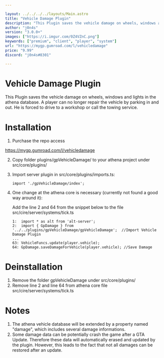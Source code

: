 ```yaml
---

layout: ../../../../layouts/Main.astro
title: "Vehicle Damage Plugin"
description: "This Plugin saves the vehicle damage on wheels, windows and lights in the athena database."
author: "j0n4s"
version: "3.0.0+"
images: ["https://i.imgur.com/0Z4VZnC.png"]
keywords: ["premium", "client", "player", "system"]
url: "https://mygp.gumroad.com/l/vehicledamage"
price: "9.99"
discord: "j0n4s#8301"

---
```


# Vehicle Damage Plugin

This Plugin saves the vehicle damage on wheels, windows and lights in the athena database.
A player can no longer repair the vehicle by parking in and out. He is forced to drive to a workshop or call the towing service.

# Installation

1. Purchase the repo access

https://mygp.gumroad.com/l/vehicledamage

2. Copy folder plugins/gpVehicleDamage/ to your athena project under src/core/plugins/
3. Import server plugin in src/core/plugins/imports.ts:

    `import './gpVehicleDamage/index';`
    
4. One change at the athena core is necessary (currently not found a good way around it):

    Add the line 2 and 64 from the snippet below to the file src/cire/server/systems/tick.ts

    ```
    1:  import * as alt from 'alt-server';
    2:  import { GpDamage } from '../../plugins/gpVehicleDamage/gpVehicleDamage';  //Import Vehicle Damage Plugin
    ...
    63: VehicleFuncs.update(player.vehicle);
    64: GpDamage.saveDamageForVehicle(player.vehicle); //Save Damage

    ```

# Deinstallation

1. Remove the folder gpVehicleDamage under src/core/plugins/
2. Remove line 2 and line 64 from athena core file src/cire/server/systems/tick.ts

# Notes

1. The athena vehicle database will be extended by a property named "damage", which includes several damage informations.
2. Some damage data can be potentially crash the game after a GTA Update. Therefore these data will automatically erased and updated by the plugin. However, this leads to the fact that not all damages can be restored after an update.